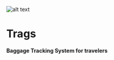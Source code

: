 ![alt text](https://d2eip9sf3oo6c2.cloudfront.net/tags/images/000/000/324/square_256/ioniclogo.png)

# Trags
**Baggage Tracking System for travelers**
